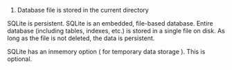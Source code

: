 1. Database file is stored in the current directory

SQLite is persistent.
SQLite is an embedded, file-based database. 
Entire database (including tables, indexes, etc.) is stored in a single file on disk. 
As long as the file is not deleted, the data is persistent.

SQLite has an inmemory option ( for temporary data storage ). This is optional. 



